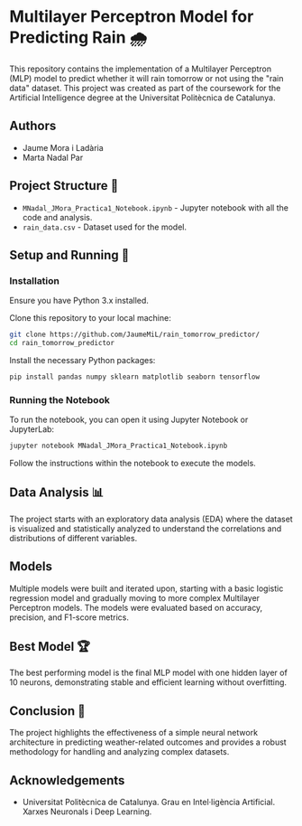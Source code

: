 
# Multilayer Perceptron Model for Predicting Rain 🌧️

This repository contains the implementation of a Multilayer Perceptron (MLP) model to predict whether it will rain tomorrow or not using the "rain data" dataset. This project was created as part of the coursework for the Artificial Intelligence degree at the Universitat Politècnica de Catalunya.

## Authors
- Jaume Mora i Ladària
- Marta Nadal Par

## Project Structure 📂
- `MNadal_JMora_Practica1_Notebook.ipynb` - Jupyter notebook with all the code and analysis.
- `rain_data.csv` - Dataset used for the model.

## Setup and Running 🚀

### Installation
Ensure you have Python 3.x installed.

Clone this repository to your local machine:
```bash
git clone https://github.com/JaumeMiL/rain_tomorrow_predictor/
cd rain_tomorrow_predictor
```

Install the necessary Python packages:
```bash
pip install pandas numpy sklearn matplotlib seaborn tensorflow
```

### Running the Notebook
To run the notebook, you can open it using Jupyter Notebook or JupyterLab:
```bash
jupyter notebook MNadal_JMora_Practica1_Notebook.ipynb
```

Follow the instructions within the notebook to execute the models.

## Data Analysis 📊
The project starts with an exploratory data analysis (EDA) where the dataset is visualized and statistically analyzed to understand the correlations and distributions of different variables.

## Models
Multiple models were built and iterated upon, starting with a basic logistic regression model and gradually moving to more complex Multilayer Perceptron models. The models were evaluated based on accuracy, precision, and F1-score metrics.

## Best Model 🏆
The best performing model is the final MLP model with one hidden layer of 10 neurons, demonstrating stable and efficient learning without overfitting.

## Conclusion 📝
The project highlights the effectiveness of a simple neural network architecture in predicting weather-related outcomes and provides a robust methodology for handling and analyzing complex datasets.

## Acknowledgements
- Universitat Politècnica de Catalunya. Grau en Intel·ligència Artificial. Xarxes Neuronals i Deep Learning.
